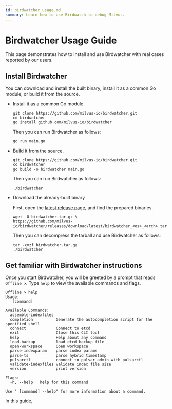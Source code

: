 ```yaml
---
id: birdwatcher_usage.md
summary: Learn how to use Birdwatch to debug Milvus.
---
```


# Birdwatcher Usage Guide

This page demonstrates how to install and use Birdwatcher with real cases reported by our users.

## Install Birdwatcher

You can download and install the built binary, install it as a common Go module, or build it from the source.

- Install it as a common Go module.

    ```shell
    git clone https://github.com/milvus-io/birdwatcher.git
    cd birdwatcher
    go install github.com/milvus-io/birdwatcher
    ```

    Then you can run Birdwatcher as follows:

    ```shell
    go run main.go
    ```

- Build it from the source.

    ```shell
    git clone https://github.com/milvus-io/birdwatcher.git
    cd birdwatcher
    go build -o birdwatcher main.go
    ```

    Then you can run Birdwatcher as follows:

    ```shell
    ./birdwatcher
    ```

- Download the already-built binary

    First, open the [latest release page](https://github.com/milvus-io/birdwatcher/releases/latest), and find the prepared binaries.

    ```shell
    wget -O birdwatcher.tar.gz \
    https://github.com/milvus-io/birdwatcher/releases/download/latest/birdwatcher_<os>_<arch>.tar.gz
    ```

    Then you can decompress the tarball and use Birdwatcher as follows:

    ```shell
    tar -xvzf birdwatcher.tar.gz
    ./birdwatcher
    ```

## Get familiar with Birdwatcher instructions

Once you start Birdwatcher, you will be greeted by a prompt that reads `Offline >`. Type `help` to view the available commands and flags.

```shell
Offline > help
Usage:
   [command]

Available Commands:
  assemble-indexfiles 
  completion          Generate the autocompletion script for the specified shell
  connect             Connect to etcd
  exit                Close this CLI tool
  help                Help about any command
  load-backup         load etcd backup file
  open-workspace      Open workspace
  parse-indexparam    parse index params
  parse-ts            parse hybrid timestamp
  pulsarctl           connect to pulsar admin with pulsarctl
  validate-indexfiles validate index file size
  version             print version

Flags:
  -h, --help   help for this command

Use " [command] --help" for more information about a command.
```

In this guide,
